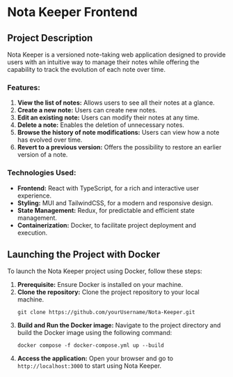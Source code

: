 # Nota Keeper Frontend

## Project Description

Nota Keeper is a versioned note-taking web application designed to provide users with an intuitive way to manage their notes while offering the capability to track the evolution of each note over time.

### Features:

1. **View the list of notes:** Allows users to see all their notes at a glance.
2. **Create a new note:** Users can create new notes.
3. **Edit an existing note:** Users can modify their notes at any time.
4. **Delete a note:** Enables the deletion of unnecessary notes.
5. **Browse the history of note modifications:** Users can view how a note has evolved over time.
6. **Revert to a previous version:** Offers the possibility to restore an earlier version of a note.

### Technologies Used:

- **Frontend:** React with TypeScript, for a rich and interactive user experience.
- **Styling:** MUI and TailwindCSS, for a modern and responsive design.
- **State Management:** Redux, for predictable and efficient state management.
- **Containerization:** Docker, to facilitate project deployment and execution.

## Launching the Project with Docker

To launch the Nota Keeper project using Docker, follow these steps:

1. **Prerequisite:** Ensure Docker is installed on your machine.
2. **Clone the repository:** Clone the project repository to your local machine.
    ```
    git clone https://github.com/yourUsername/Nota-Keeper.git
    ```
3. **Build and Run the Docker image:** Navigate to the project directory and build the Docker image using the following command:
    ```
    docker compose -f docker-compose.yml up --build
    ```
4. **Access the application:** Open your browser and go to `http://localhost:3000` to start using Nota Keeper.
